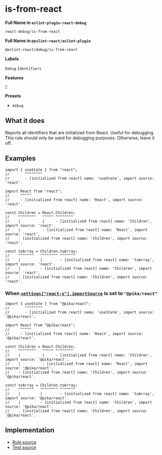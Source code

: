 # is-from-react

**Full Name in `eslint-plugin-react-debug`**

```plain copy
react-debug/is-from-react
```

**Full Name in `@eslint-react/eslint-plugin`**

```plain copy
@eslint-react/debug/is-from-react
```

**Labels**

`Debug` `Identifiers`

**Features**

`🐞`

**Presets**

- `debug`

## What it does

Reports all identifiers that are initialized from React. Useful for debugging. This rule should only be used for debugging purposes. Otherwise, leave it off.

## Examples

```tsx
import { useState } from "react";
//       ^^^^^^^^
//       - [initialized from react] name: 'useState', import source: 'react'.
```

```tsx
import React from "react";
//     ^^^^^
//     - [initialized from react] name: 'React', import source: 'react'.

const Children = React.Children;
//    ^^^^^^^^   ^^^^^ ^^^^^^^^
//    |          |     - [initialized from react] name: 'Children', import source: 'react'.
//    |          - [initialized from react] name: 'React', import source: 'react'.
//    - [initialized from react] name: 'Children', import source: 'react'.

const toArray = Children.toArray;
//    ^^^^^^^   ^^^^^^^^ ^^^^^^^
//    |         |        - [initialized from react] name: 'toArray', import source: 'react'.
//    |         - [initialized from react] name: 'Children', import source: 'react'.
//    - [initialized from react] name: 'Children', import source: 'react'.
```

### When [`settings["react-x"].importSource`](https://eslint-react.xyz/docs/configuration#importsource) is set to `"@pika/react"`

```tsx
import { useState } from "@pika/react";
//       ^^^^^^^^
//       - [initialized from react] name: 'useState', import source: '@pika/react'.
```

```tsx
import React from "@pika/react";
//     ^^^^^
//     - [initialized from react] name: 'React', import source: '@pika/react'.

const Children = React.Children;
//    ^^^^^^^^   ^^^^^ ^^^^^^^^
//    |          |     - [initialized from react] name: 'Children', import source: '@pika/react'.
//    |          - [initialized from react] name: 'React', import source: '@pika/react'.
//    - [initialized from react] name: 'Children', import source: '@pika/react'.

const toArray = Children.toArray;
//    ^^^^^^^   ^^^^^^^^ ^^^^^^^
//    |         |        - [initialized from react] name: 'toArray', import source: '@pika/react'.
//    |         - [initialized from react] name: 'Children', import source: '@pika/react'.
//    - [initialized from react] name: 'Children', import source: '@pika/react'.
```

## Implementation

- [Rule source](https://github.com/rEl1cx/eslint-react/tree/main/packages/plugins/eslint-plugin-react-debug/src/rules/debug-is-from-react.ts)
- [Test source](https://github.com/rEl1cx/eslint-react/tree/main/packages/plugins/eslint-plugin-react-debug/src/rules/debug-is-from-react.spec.ts)
